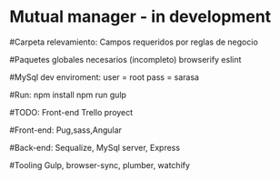 # Mutual manager - in development

#Carpeta relevamiento:
Campos requeridos por reglas de negocio

#Paquetes globales necesarios (incompleto)
browserify
eslint


#MySql dev enviroment:
user = root
pass = sarasa


#Run:
npm install
npm run gulp

#TODO:
Front-end
Trello proyect



#Front-end:
Pug,sass,Angular

#Back-end:
Sequalize, MySql server, Express

#Tooling
Gulp, browser-sync, plumber, watchify


